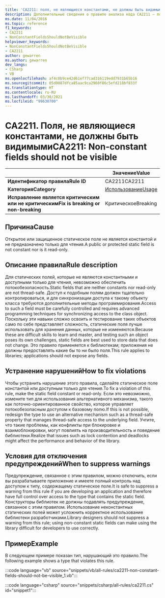 ```yaml
---
title: 'CA2211: поля, не являющиеся константами, не должны быть видимыми (анализ кода)'
description: Дополнительные сведения о правиле анализа кода CA2211 — поля, не являющиеся константами, не должны быть видимыми
ms.date: 11/04/2016
ms.topic: reference
f1_keywords:
- CA2211
- NonConstantFieldsShouldNotBeVisible
helpviewer_keywords:
- NonConstantFieldsShouldNotBeVisible
- CA2211
author: gewarren
ms.author: gewarren
dev_langs:
- CSharp
- VB
ms.openlocfilehash: af4c0b9ce42d61ef77cad316119edd7931b65b16
ms.sourcegitcommit: 05d0087dfca85aac9ca2960f86c5efd218bf833f
ms.translationtype: HT
ms.contentlocale: ru-RU
ms.lasthandoff: 03/30/2021
ms.locfileid: "99630700"
---
```

# <a name="ca2211-non-constant-fields-should-not-be-visible"></a><span data-ttu-id="bca79-103">CA2211. Поля, не являющиеся константами, не должны быть видимыми</span><span class="sxs-lookup"><span data-stu-id="bca79-103">CA2211: Non-constant fields should not be visible</span></span>

| | <span data-ttu-id="bca79-104">Значение</span><span class="sxs-lookup"><span data-stu-id="bca79-104">Value</span></span> |
|-|-|
| <span data-ttu-id="bca79-105">**Идентификатор правила**</span><span class="sxs-lookup"><span data-stu-id="bca79-105">**Rule ID**</span></span> |<span data-ttu-id="bca79-106">CA2211</span><span class="sxs-lookup"><span data-stu-id="bca79-106">CA2211</span></span>|
| <span data-ttu-id="bca79-107">**Категория**</span><span class="sxs-lookup"><span data-stu-id="bca79-107">**Category**</span></span> |[<span data-ttu-id="bca79-108">Использование</span><span class="sxs-lookup"><span data-stu-id="bca79-108">Usage</span></span>](usage-warnings.md)|
| <span data-ttu-id="bca79-109">**Исправление является критическим или не критическим**</span><span class="sxs-lookup"><span data-stu-id="bca79-109">**Fix is breaking or non-breaking**</span></span> |<span data-ttu-id="bca79-110">Критическое</span><span class="sxs-lookup"><span data-stu-id="bca79-110">Breaking</span></span>|

## <a name="cause"></a><span data-ttu-id="bca79-111">Причина</span><span class="sxs-lookup"><span data-stu-id="bca79-111">Cause</span></span>

<span data-ttu-id="bca79-112">Открытое или защищенное статическое поле не является константой и не предназначено только для чтения.</span><span class="sxs-lookup"><span data-stu-id="bca79-112">A public or protected static field is not constant nor is it read-only.</span></span>

## <a name="rule-description"></a><span data-ttu-id="bca79-113">Описание правила</span><span class="sxs-lookup"><span data-stu-id="bca79-113">Rule description</span></span>

<span data-ttu-id="bca79-114">Для статических полей, которые не являются константными и доступными только для чтения, невозможно обеспечить потокобезопасность.</span><span class="sxs-lookup"><span data-stu-id="bca79-114">Static fields that are neither constants nor read-only are not thread-safe.</span></span> <span data-ttu-id="bca79-115">Доступ к подобным полям должен тщательно контролироваться, и для синхронизации доступа к такому объекту класса требуются дополнительные методы программирования.</span><span class="sxs-lookup"><span data-stu-id="bca79-115">Access to such a field must be carefully controlled and requires advanced programming techniques for synchronizing access to the class object.</span></span> <span data-ttu-id="bca79-116">Поскольку эти навыки сложно освоить и тестирование таких объектов само по себе представляет сложность, статические поля лучше использовать для хранения данных, которые не изменяются.</span><span class="sxs-lookup"><span data-stu-id="bca79-116">Because these are difficult skills to learn and master, and testing such an object poses its own challenges, static fields are best used to store data that does not change.</span></span> <span data-ttu-id="bca79-117">Это правило применяется к библиотекам; приложения не должны предоставлять какие бы то ни было поля.</span><span class="sxs-lookup"><span data-stu-id="bca79-117">This rule applies to libraries; applications should not expose any fields.</span></span>

## <a name="how-to-fix-violations"></a><span data-ttu-id="bca79-118">Устранение нарушений</span><span class="sxs-lookup"><span data-stu-id="bca79-118">How to fix violations</span></span>

<span data-ttu-id="bca79-119">Чтобы устранить нарушение этого правила, сделайте статическое поле константой или доступным только для чтения.</span><span class="sxs-lookup"><span data-stu-id="bca79-119">To fix a violation of this rule, make the static field constant or read-only.</span></span> <span data-ttu-id="bca79-120">Если это невозможно, измените тип для использования альтернативного механизма, такого как поточно-ориентированное свойство, которое управляет потокобезопасным доступом к базовому полю.</span><span class="sxs-lookup"><span data-stu-id="bca79-120">If this is not possible, redesign the type to use an alternative mechanism such as a thread-safe property that manages thread-safe access to the underlying field.</span></span> <span data-ttu-id="bca79-121">Учтите, что такие проблемы, как конфликты при блокировке и взаимоблокировки, могут повлиять на производительность и поведение библиотеки.</span><span class="sxs-lookup"><span data-stu-id="bca79-121">Realize that issues such as lock contention and deadlocks might affect the performance and behavior of the library.</span></span>

## <a name="when-to-suppress-warnings"></a><span data-ttu-id="bca79-122">Условия для отключения предупреждений</span><span class="sxs-lookup"><span data-stu-id="bca79-122">When to suppress warnings</span></span>

<span data-ttu-id="bca79-123">Предупреждение, связанное с этим правилом, можно отключить, если вы разрабатываете приложение и имеете полный контроль над доступом к типу, содержащему статическое поле.</span><span class="sxs-lookup"><span data-stu-id="bca79-123">It is safe to suppress a warning from this rule if you are developing an application and therefore have full control over access to the type that contains the static field.</span></span> <span data-ttu-id="bca79-124">Конструкторы библиотек не должны подавлять предупреждение, связанное с этим правилом. Использование неконстантных статических полей может усложнить корректное использование библиотеки разработчиками.</span><span class="sxs-lookup"><span data-stu-id="bca79-124">Library designers should not suppress a warning from this rule; using non-constant static fields can make using the library difficult for developers to use correctly.</span></span>

## <a name="example"></a><span data-ttu-id="bca79-125">Пример</span><span class="sxs-lookup"><span data-stu-id="bca79-125">Example</span></span>

<span data-ttu-id="bca79-126">В следующем примере показан тип, нарушающий это правило.</span><span class="sxs-lookup"><span data-stu-id="bca79-126">The following example shows a type that violates this rule.</span></span>

:::code language="vb" source="snippets/vb/all-rules/ca2211-non-constant-fields-should-not-be-visible_1.vb":::

:::code language="csharp" source="snippets/csharp/all-rules/ca2211.cs" id="snippet1":::
